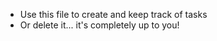 <!-- ----------------------------------------------------------------------- -->
<!--                                TODO LIST                                -->
<!-- ----------------------------------------------------------------------- -->

- Use this file to create and keep track of tasks
- Or delete it... it's completely up to you!
